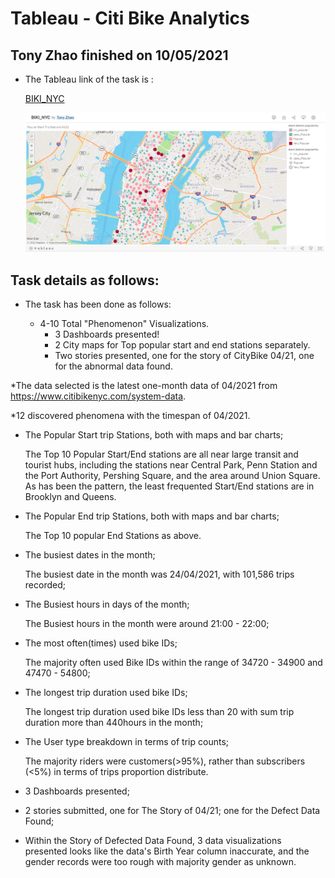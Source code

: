 # Tableau - Citi Bike Analytics

## Tony Zhao finished on 10/05/2021

* The Tableau link of the task is : 
    
    [BIKI_NYC](https://public.tableau.com/app/profile/tony.zhao2691/viz/BIKI_NYC/Map_PopularStartStations0421)
    
    ![BIKI_NYC](images/biki_nyc.PNG)
  

## Task details as follows:

* The task has been done as follows:

    * 4-10 Total "Phenomenon" Visualizations.
        * 3 Dashboards presented!
        * 2 City maps for Top popular start and end stations separately.
        * Two stories presented, one for the story of CityBike 04/21, one for the abnormal data found.    
        
*The data selected is the latest one-month data of 04/2021 from https://www.citibikenyc.com/system-data.

*12 discovered phenomena with the timespan of 04/2021.

* The Popular Start trip Stations, both with maps and bar charts;


    The Top 10 Popular Start/End stations are all near large transit and tourist
    hubs, including the stations near Central Park, Penn Station and the Port Authority, Pershing
    Square, and the area around Union Square. As has been the pattern, the least frequented
    Start/End stations are in Brooklyn and Queens.

* The Popular End trip Stations, both with maps and bar charts;
    
    The Top 10 popular End Stations as above.

* The busiest dates in the month;

    The busiest date in the month was 24/04/2021, with 101,586 trips recorded;

* The Busiest hours in days of the month;

    The Busiest hours in the month were around 21:00 - 22:00;

* The most often(times) used bike IDs;

    The majority often used Bike IDs within the range of 34720 - 34900 and 47470 - 54800;

* The longest trip duration used bike IDs; 

    The longest trip duration used bike IDs less than 20 with sum trip duration more than 440hours in the month;

* The User type breakdown in terms of trip counts;

    The majority riders were customers(>95%), rather than subscribers (<5%) in terms of trips proportion distribute.

* 3 Dashboards presented;

* 2 stories submitted, one for The Story of 04/21; one for the Defect Data Found;

* Within the Story of Defected Data Found, 3 data visualizations presented looks like the data's Birth Year column inaccurate,
    and the gender records were too rough with majority gender as unknown.
